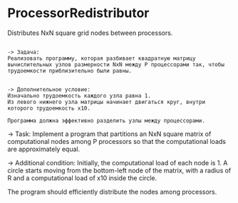 # ProcessorRedistributor
Distributes NxN square grid nodes between processors.
~~~~~~~~~~~~~~~~~~~~~~~~~~~~~~~~~~~~~~~~~~~~~~~~~~~~~~~~~~~~~~~~~~~~~

-> Задача:
Реализовать программу, которая разбивает квадратную матрицу вычислительных узлов размерности NxN между P процессорами так, чтобы трудоемкости приблизительно были равны.


-> Дополнительное условие: 
Изначально трудоемкость каждого узла равна 1.
Из левого нижнего узла матрицы начинает двигаться круг, внутри которого трудоемкость x10.

Программа должна эффективно разделить узлы между процессорами. 

~~~~~~~~~~~~~~~~~~~~~~~~~~~~~~~~~~~~~~~~~~~~~~~~~~~~~~~~~~~~~~~~~~~~~

-> Task:
Implement a program that partitions an NxN square matrix of computational nodes among P processors so that the computational loads are approximately equal.

-> Additional condition:
Initially, the computational load of each node is 1. A circle starts moving from the bottom-left node of the matrix, with a radius of R and a computational load of x10 inside the circle.

The program should efficiently distribute the nodes among processors.

~~~~~~~~~~~~~~~~~~~~~~~~~~~~~~~~~~~~~~~~~~~~~~~~~~~~~~~~~~~~~~~~~~~~~
